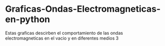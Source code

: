 # Graficas-Ondas-Electromagneticas-en-python
Estas graficas descirben el comportamiento de las ondas electromagneticas en el vacio y en diferentes medios 3
